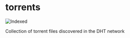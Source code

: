 torrents 
========
![Indexed](https://img.shields.io/badge/indexed-219416-blue)

Collection of torrent files discovered in the DHT network
